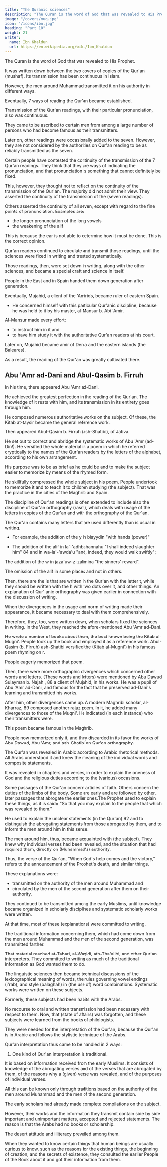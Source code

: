 ```yaml
---
title: "The Quranic sciences"
description: "The Quran is the word of God that was revealed to His Prophet. It was written down between the two covers of copies of the Qur'an"
image: "/covers/muq.jpg"
icon: "/icons/ibn.jpg"
heading: "Part 10"
weight: 21
writer:
  name: Ibn Khaldun
  url: https://en.wikipedia.org/wiki/Ibn_Khaldun
---
```




<!-- ## 10. The Qur'anic sciences of Qur'an interpretation and Qur'an reading -->

The Quran is the word of God that was revealed to His Prophet. 

It was written down between the two covers of copies of the Qur'an (mushaf). Its transmission has been continuous in Islam. 

However, the men around Muhammad transmitted it on his authority in different ways. <!-- These differences affect certain of the words in it and the manner in which the letters were pronounced. They were handed down and became famous.  -->

Eventually, 7 ways of reading the Qur'an became established. 

Transmission of the Qur'an readings, with their particular pronunciation, also was continuous. 

They came to be ascribed to certain men from among a large number of persons who had become famous as their transmitters.

Later on, other readings were occasionally added to the seven. However, they are not considered by the authorities on Qur'an reading to be as reliably transmitted as the seven.

Certain people have contested the continuity of the transmission of the 7 Qur'an readings. They think that they are ways of indicating the pronunciation, and that pronunciation is something that cannot definitely be fixed. 

This, however, they thought not to reflect on the continuity of the transmission of the Qur'an. The majority did not admit their view. They asserted the continuity of the transmission of the (seven readings).

Others asserted the continuity of all seven, except with regard to the fine points of pronunciation. Examples are:
- the longer pronunciation of the long vowels
- the weakening of the alif

This is because the ear is not able to determine how it must be done. This is the correct opinion.

Qur'an readers continued to circulate and transmit those readings, until the sciences were fixed in writing and treated systematically. 

Those readings, then, were set down in writing, along with the other sciences, and became a special craft and science in itself. 

People in the East and in Spain handed them down generation after generation. 

Eventually, Mujahid, a client of the 'Amirids, became ruler of eastern Spain.
- He concerned himself with this particular Qur'anic discipline, because he was held to it by his master, al-Mansur b. Abi 'Amir.

Al-Mansur made every effort:
- to instruct him in it and
- to have him study it with the authoritative Qur'an readers at his court. 

<!-- Thus, he acquired a very good knowledge of it.  -->

Later on, Mujahid became amir of Denia and the eastern islands (the Baleares). 

As a result, the reading of the Qur'an was greatly cultivated there.

<!-- , because he was an authority in it and because he was much concerned with all sciences in general and with the reading of the Qur'an in particular. -->


## Abu 'Amr ad-Dani and Abul-Qasim b. Firruh

In his time, there appeared Abu 'Amr ad-Dani. 
<!-- 80  -->

He achieved the greatest perfection in the reading of the Qur'an. The knowledge of it rests with him, and its transmission in its entirety goes through him. 

He composed numerous authoritative works on the subject. Of these, the Kitab at-taysir became the general reference work.

<!-- , which became the  works, and people no longer consulted anyone else. 81 Among (ad-Dani's) works, -->


<!-- In the times and generations closely following that,  -->

Then appeared Abul-Qasim b. Firruh (ash-Shatibi), of Jativa. 

He set out to correct and abridge the systematic works of Abu 'Amr (ad-Din!). He versified the whole material in a poem in which he referred cryptically to the names of the Qur'an readers by the letters of the alphabet, according to his own arrangement. 

His purpose was to be as brief as he could be and to make the subject easier to memorize by means of the rhymed form. 

He skillfully compressed the whole subject in his poem. People undertook to memorize it and to teach it to children studying (the subject). That was the practice in the cities of the Maghrib and Spain.

The discipline of Qur'an readings is often extended to include also the discipline of Qur'an orthography (rasm), which deals with usage of the letters in copies of the Qur'an and with the orthography of the Qur'an. 

The Qur'an contains many letters that are used differently than is usual in writing. 
- For example, the addition of the y in biayydin "with hands (power)"
<!-- ; 83  -->
- The addition of the alif in la'-'adhbahannahu "I shall indeed slaughter him" 84 and in wa-la'-'awda'u "and, indeed, they would walk swiftly"; 

The addition of the w in jaza'uw-z-zalimina "the sinners' reward".
<!-- ; 86 -->

The omission of the alif in some places and not in others. 

Then, there are the is that are written in the Qur'an with the letter t, while they should be written with the h with two dots over it, and other things. An explanation of Qur' anic orthography was given earlier in connection with the discussion of writing. 
<!-- 87  -->

When the divergences in the usage and norm of writing made their appearance, it became necessary to deal with them comprehensively. 

Therefore, they, too, were written down, when scholars fixed the sciences in writing. In the West, they reached the afore-mentioned Abu 'Amr ad-Dani. 

He wrote a number of books about them, the best known being the Kitab al-Mugni'. People took up the book and employed it as a reference work. Abul-Qasim (b. Firruh) ash-Shatibi versified the (Kitab al-Mugni') in his famous poem rhyming on r. 

People eagerly memorized that poem. 

Then, there were more orthographic divergences which concerned other words and letters. (These words and letters) were mentioned by Abu Dawud Sulayman b. Najah , 88 a client of Mujahid, in his works. He was a pupil of Abu 'Amr ad-Dani, and famous for the fact that he preserved ad-Dani's learning and transmitted his works.

After him, other divergences came up. A modern Maghribi scholar, al-Kharraz, 89 composed another rajaz poem. In it, he added many divergences to those of the Muqni'. He indicated (in each instance) who their transmitters were. 

This poem became famous in the Maghrib.

People now memorized only it, and they discarded in its favor the works of Abu Dawud, Abu 'Amr, and ash-Shatibi on Qur'an orthography. 

<!-- 90 Qur'an interpretation -->

The Qur'an was revealed in Arabic according to Arabic rhetorical methods. All Arabs understood it and knew the meaning of the individual words and composite statements. 

It was revealed in chapters and verses, in order to explain the oneness of God and the religious duties according to the (various) occasions.

Some passages of the Qur'an concern articles of faith. Others concern the duties of the limbs of the body. Some are early and are followed by other, later passages that abrogate the earlier ones.The Prophet used to explain these things, as it is said= "So that you may explain to the people that which was revealed to them." 

<!-- 91  -->

He used to explain the unclear statements (in the Qur'an) 92 and to distinguish the abrogating statements from those abrogated by them, and to inform the men around him in this sense. 

The men around him, thus, became acquainted with (the subject). They knew why individual verses had been revealed, and the situation that had required them, directly on (Muhammad's) authority. 

Thus, the verse of the Qur'an, "When God's help comes and the victory,"  refers to the announcement of the Prophet's death, and similar things.

These explanations were:
- transmitted on the authority of the men around Muhammad and
- circulated by the men of the second generation after them on their authority. 

They continued to be transmitted among the early Muslims, until knowledge became organized in scholarly disciplines and systematic scholarly works were written. 

At that time, most of these (explanations) were committed to writing. 

The traditional information concerning them, which had come down from the men around Muhammad and the men of the second generation, was transmitted farther. 

 <!-- 94 -->
That material reached at-Tabari, al-Waqidi, ath-Tha'alibi, and other Qur'an interpreters. They committed to writing as much of the traditional information as God wanted them to do.

The linguistic sciences then became technical discussions of the lexicographical meaning of words, the rules governing vowel endings (i'rab), and style (balaghah) in (the use of) word combinations. Systematic works were written on these subjects. 

Formerly, these subjects had been habits with the Arabs. 
<!-- 95  -->

No recourse to oral and written transmission had been necessary with respect to them. Now, that (state of affairs) was forgotten, and these subjects were learned from the books of philologists. 

They were needed for the interpretation of the Qur'an, because the Qur'an is in Arabic and follows the stylistic technique of the Arabs. 

Qur'an interpretation thus came to be handled in 2 ways:

1. One kind of Qur'an interpretation is traditional. 

It is based on information received from the early Muslims. It consists of knowledge of the abrogating verses and of the verses that are abrogated by them, of the reasons why a (given) verse was revealed, and of the purposes of individual verses. 

All this can be known only through traditions based on the authority of the men around Muhammad and the men of the second generation. 

The early scholars had already made complete compilations on the subject. 

However, their works and the information they transmit contain side by side important and unimportant matters, accepted and rejected statements. The reason is that the Arabs had no books or scholarship. 

The desert attitude and illiteracy prevailed among them. 

When they wanted to know certain things that human beings are usually curious to know, such as the reasons for the existing things, the beginning of creation, and the secrets of existence, they consulted the earlier People of the Book about it and got their information from them.


